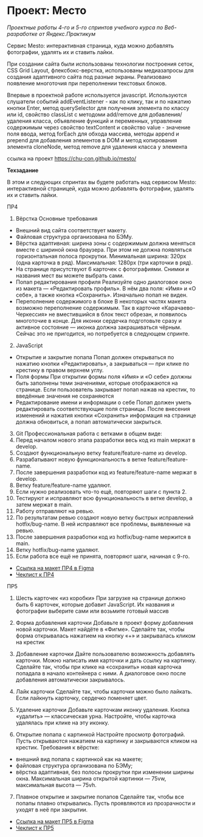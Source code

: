 # Проект: Место
*Проектные работы 4-го и 5-го спринтов учебного курса по Веб-разработке от Яндекс.Практикум*

Cервис Mesto: интерактивная страница, куда можно добавлять фотографии, удалять их и ставить лайки.

При создании сайта были использованы технологии построения сеток, CSS Grid Layout, флексбокс-верстка, использованы медиазапросы для создания адаптивного сайта под разные экраны. Реализовано появление многоточия при переполнении текстовых блоков.

Впервые в проектной работе используется javascript. Используются слушатели событий addEventListener - как по клику, так и по нажатию кнопки Enter, метод querySelector для получения элемента по классу или id, свойство classList с методоми add/remove для добавления/удаления класса, объявление функций и переменных, управление содержимым через свойство textContent и свойство value - значение поля ввода, метод forEach для обхода массива, методы append и prepend для добавления элементов в DOM и метод копирования элемента cloneNode, метод remove для удаления класса у элемента


ссылка на проект 
https://chu-con.github.io/mesto/


**Техзадание**

В этом и следующих спринтах вы будете работать над сервисом Mesto: интерактивной страницей, куда можно добавлять фотографии, удалять их и ставить лайки.

ПР4

1. Вёрстка
Основные требования
* Внешний вид сайта соответствует макету.
* Файловая структура организована по БЭМу.
* Вёрстка адаптивная: ширина зоны с содержимым должна меняться вместе с шириной окна браузера. При этом не должна появляться горизонтальная полоса прокрутки. Минимальная ширина: 320px (одна карточка в ряд). Максимальная: 1280px (три карточки в ряд).
* На странице присутствуют 6 карточек с фотографиями. Снимки и названия мест вы можете выбрать сами.
* Попап редактирования профиля
Реализуйте одно диалоговое окно из макета — «Редактировать профиль». В нём два поля: «Имя» и «О себе», а также кнопка «Сохранить». Изначально попап не виден.
* Переполнение содержимого в блоке
В некоторых частях макета возможно переполнение содержимым. Так в карточке «Карачаево-Черкессия» не вместившийся в блок текст обрезан, и появилось многоточие в конце.
Для иконки сердечка подготовьте сразу и активное состояние — иконка должна закрашиваться чёрным. Сейчас это не пригодится, но потребуется в следующем спринте.

2. JavaScript
* Открытие и закрытие попапа
Попап должен открываться по нажатию кнопки «Редактировать», а закрываться — при клике по крестику в правом верхнем углу.
* Поля формы
При открытии формы поля «Имя» и «О себе» должны быть заполнены теми значениями, которые отображаются на странице.
Если пользователь закрывает попап нажав на крестик, то введённые значения не сохраняются
* Редактирование имени и информации о себе
Попап должен уметь редактировать соответствующие поля страницы. После внесения изменений и нажатия кнопки «Сохранить» информация на странице должна обновиться, а попап автоматически закрыться.

3. Git
Профессиональная работа с ветками в общем виде:
1. Перед началом нового этапа разработки весь код из main мержат в develop.
2. Создают функциональную ветку feature/feature-name из develop.
3. Разрабатывают новую функциональность в ветке feature/feature-name.
4. После завершения разработки код из feature/feature-name мержат в develop.
5. Ветку feature/feature-name удаляют.
6. Если нужно реализовать что-то ещё, повторяют шаги с пункта 2.
7. Тестируют и исправляют всю функциональность в ветке develop, а затем мержат в main.
8. Работу отправляют на ревью.
9. По результатам ревью создают новую ветку быстрых исправлений hotfix/bug-name. В ней исправляют все проблемы, выявленные на ревью.
10. После завершения разработки код из hotfix/bug-name мержится в main.
11. Ветку hotfix/bug-name удаляют.
12. Если работа все ещё не принята, повторяют шаги, начиная с 9-го.

* [Ссылка на макет ПР4 в Figma](https://www.figma.com/file/2cn9N9jSkmxD84oJik7xL7/JavaScript.-Sprint-4?node-id=0%3A1)
* [Чеклист к ПР4](https://code.s3.yandex.net/web-developer/checklists-pdf/new-program/checklist-4.pdf)


ПР5 

1. Шесть карточек «из коробки»
При загрузке на странице должно быть 6 карточек, которые добавит JavaScript. Их названия и фотографии выберите сами или возьмите готовый массив

2. Форма добавления карточки
Добавьте в проект форму добавления новой карточки. Макет найдёте в «Фигме».
Сделайте так, чтобы форма открывалась нажатием на кнопку «+» и закрывалась кликом на крестик

3. Добавление карточки
Дайте пользователю возможность добавлять карточки. Можно написать имя карточки и дать ссылку на картинку.
Сделайте так, чтобы при клике на «сохранить» новая карточка попадала в начало контейнера с ними. А диалоговое окно после добавления автоматически закрывалось.

4. Лайк карточки
Сделайте так, чтобы карточки можно было лайкать. Если лайкнуть карточку, сердечко поменяет цвет.

5. Удаление карточки
Добавьте карточкам иконку удаления. Кнопка «удалить» — классическая урна.
Настройте, чтобы карточка удалялась при клике на эту иконку.

6. Открытие попапа с картинкой
Настройте просмотр фотографий. Пусть открываются нажатием на картинку и закрываются кликом на крестик.
Требования к вёрстке:
* внешний вид попапа с картинкой как на макете;
* файловая структура организована по БЭМу;
* вёрстка адаптивная, без полосы прокрутки при изменении ширины окна. 
Максимальная ширина открытой картинки — 75vw, максимальная высота — 75vh.

7. Плавное открытие и закрытие попапов
Сделайте так, чтобы все попапы плавно открывались. Пусть проявляются из прозрачности и уходят в неё при закрытии.



* [Ссылка на макет ПР5 в Figma](https://www.figma.com/file/bjyvbKKJN2naO0ucURl2Z0/JavaScript.-Sprint-5)
* [Чеклист к ПР5](https://code.s3.yandex.net/web-developer/checklists-pdf/new-program/checklist-5.pdf)